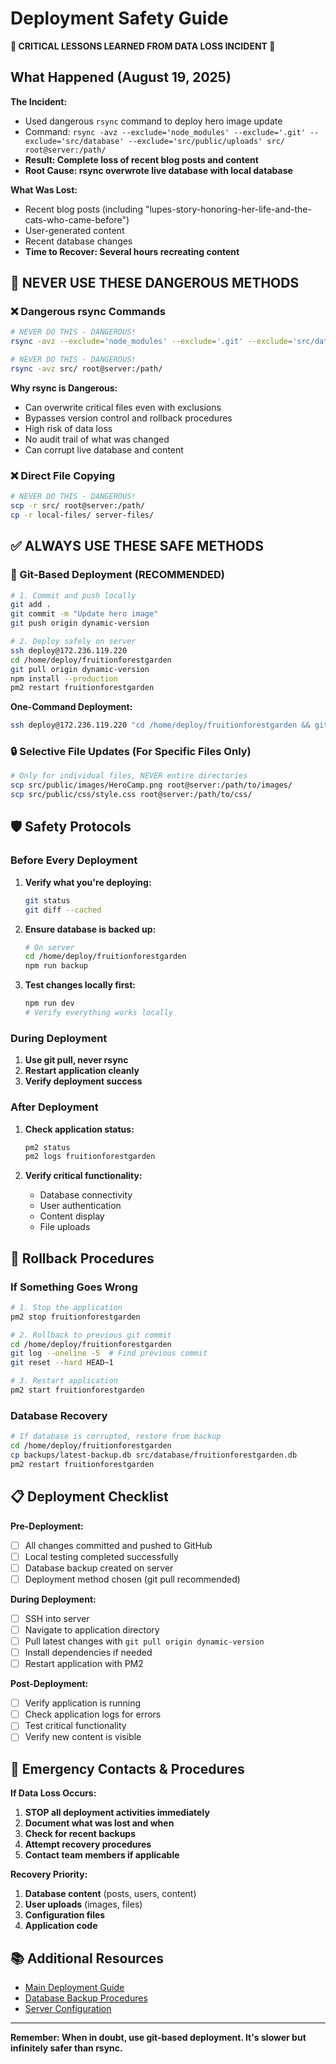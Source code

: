 # Deployment Safety Guide

**🚨 CRITICAL LESSONS LEARNED FROM DATA LOSS INCIDENT 🚨**

## What Happened (August 19, 2025)

**The Incident:**
- Used dangerous `rsync` command to deploy hero image update
- Command: `rsync -avz --exclude='node_modules' --exclude='.git' --exclude='src/database' --exclude='src/public/uploads' src/ root@server:/path/`
- **Result: Complete loss of recent blog posts and content**
- **Root Cause: rsync overwrote live database with local database**

**What Was Lost:**
- Recent blog posts (including "lupes-story-honoring-her-life-and-the-cats-who-came-before")
- User-generated content
- Recent database changes
- **Time to Recover: Several hours recreating content**

## 🚫 NEVER USE THESE DANGEROUS METHODS

### ❌ Dangerous rsync Commands
```bash
# NEVER DO THIS - DANGEROUS!
rsync -avz --exclude='node_modules' --exclude='.git' --exclude='src/database' --exclude='src/public/uploads' src/ root@server:/path/

# NEVER DO THIS - DANGEROUS!
rsync -avz src/ root@server:/path/
```

**Why rsync is Dangerous:**
- Can overwrite critical files even with exclusions
- Bypasses version control and rollback procedures
- High risk of data loss
- No audit trail of what was changed
- Can corrupt live database and content

### ❌ Direct File Copying
```bash
# NEVER DO THIS - DANGEROUS!
scp -r src/ root@server:/path/
cp -r local-files/ server-files/
```

## ✅ ALWAYS USE THESE SAFE METHODS

### 🚀 Git-Based Deployment (RECOMMENDED)
```bash
# 1. Commit and push locally
git add .
git commit -m "Update hero image"
git push origin dynamic-version

# 2. Deploy safely on server
ssh deploy@172.236.119.220
cd /home/deploy/fruitionforestgarden
git pull origin dynamic-version
npm install --production
pm2 restart fruitionforestgarden
```

**One-Command Deployment:**
```bash
ssh deploy@172.236.119.220 "cd /home/deploy/fruitionforestgarden && git pull origin dynamic-version && npm install --production && pm2 restart fruitionforestgarden"
```

### 🔒 Selective File Updates (For Specific Files Only)
```bash
# Only for individual files, NEVER entire directories
scp src/public/images/HeroCamp.png root@server:/path/to/images/
scp src/public/css/style.css root@server:/path/to/css/
```

## 🛡️ Safety Protocols

### Before Every Deployment
1. **Verify what you're deploying:**
   ```bash
   git status
   git diff --cached
   ```

2. **Ensure database is backed up:**
   ```bash
   # On server
   cd /home/deploy/fruitionforestgarden
   npm run backup
   ```

3. **Test changes locally first:**
   ```bash
   npm run dev
   # Verify everything works locally
   ```

### During Deployment
1. **Use git pull, never rsync**
2. **Restart application cleanly**
3. **Verify deployment success**

### After Deployment
1. **Check application status:**
   ```bash
   pm2 status
   pm2 logs fruitionforestgarden
   ```

2. **Verify critical functionality:**
   - Database connectivity
   - User authentication
   - Content display
   - File uploads

## 🔄 Rollback Procedures

### If Something Goes Wrong
```bash
# 1. Stop the application
pm2 stop fruitionforestgarden

# 2. Rollback to previous git commit
cd /home/deploy/fruitionforestgarden
git log --oneline -5  # Find previous commit
git reset --hard HEAD~1

# 3. Restart application
pm2 start fruitionforestgarden
```

### Database Recovery
```bash
# If database is corrupted, restore from backup
cd /home/deploy/fruitionforestgarden
cp backups/latest-backup.db src/database/fruitionforestgarden.db
pm2 restart fruitionforestgarden
```

## 📋 Deployment Checklist

**Pre-Deployment:**
- [ ] All changes committed and pushed to GitHub
- [ ] Local testing completed successfully
- [ ] Database backup created on server
- [ ] Deployment method chosen (git pull recommended)

**During Deployment:**
- [ ] SSH into server
- [ ] Navigate to application directory
- [ ] Pull latest changes with `git pull origin dynamic-version`
- [ ] Install dependencies if needed
- [ ] Restart application with PM2

**Post-Deployment:**
- [ ] Verify application is running
- [ ] Check application logs for errors
- [ ] Test critical functionality
- [ ] Verify new content is visible

## 🚨 Emergency Contacts & Procedures

**If Data Loss Occurs:**
1. **STOP all deployment activities immediately**
2. **Document what was lost and when**
3. **Check for recent backups**
4. **Attempt recovery procedures**
5. **Contact team members if applicable**

**Recovery Priority:**
1. **Database content** (posts, users, content)
2. **User uploads** (images, files)
3. **Configuration files**
4. **Application code**

## 📚 Additional Resources

- [Main Deployment Guide](./DEPLOYMENT.md)
- [Database Backup Procedures](./BACKUP.md)
- [Server Configuration](./SERVER_SETUP.md)

---

**Remember: When in doubt, use git-based deployment. It's slower but infinitely safer than rsync.**
